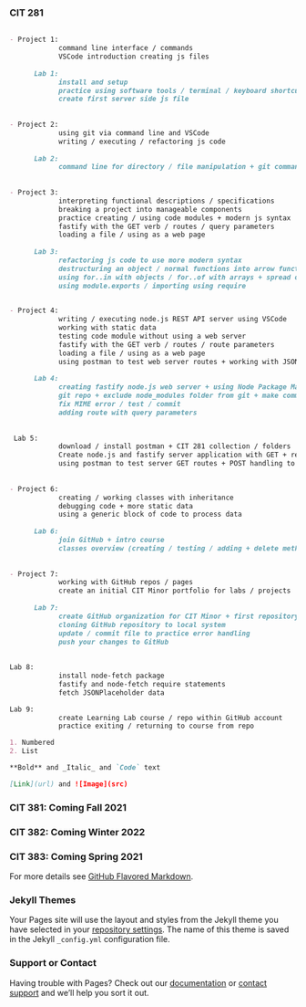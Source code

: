 ### CIT 281
```markdown

- Project 1:
            command line interface / commands
            VSCode introduction creating js files
            
      Lab 1:
            install and setup
            practice using software tools / terminal / keyboard shortcuts 
            create first server side js file
            
            
- Project 2:
            using git via command line and VSCode
            writing / executing / refactoring js code
            
      Lab 2:
            command line for directory / file manipulation + git commands
            
            
- Project 3:
            interpreting functional descriptions / specifications
            breaking a project into manageable components
            practice creating / using code modules + modern js syntax
            fastify with the GET verb / routes / query parameters
            loading a file / using as a web page
            
      Lab 3:
            refactoring js code to use more modern syntax
            destructuring an object / normal functions into arrow function expressions
            using for..in with objects / for..of with arrays + spread operator
            using module.exports / importing using require
            

- Project 4:
            writing / executing node.js REST API server using VSCode
            working with static data
            testing code module without using a web server
            fastify with the GET verb / routes / route parameters
            loading a file / using as a web page
            using postman to test web server routes + working with JSON        
            
      Lab 4: 
            creating fastify node.js web server + using Node Package Manager (npm)
            git repo + exclude node_modules folder from git + make commits
            fix MIME error / test / commit
            adding route with query parameters
            
            
 Lab 5: 
            download / install postman + CIT 281 collection / folders
            Create node.js and fastify server application with GET + respond with JSON
            using postman to test server GET routes + POST handling to respond with JSON + POST request
            
            
- Project 6:
            creating / working classes with inheritance
            debugging code + more static data 
            using a generic block of code to process data  
            
      Lab 6: 
            join GitHub + intro course 
            classes overview (creating / testing / adding + delete method)
            
            
- Project 7:
            working with GitHub repos / pages 
            create an initial CIT Minor portfolio for labs / projects    
            
      Lab 7: 
            create GitHub organization for CIT Minor + first repository
            cloning GitHub repository to local system
            update / commit file to practice error handling
            push your changes to GitHub
            
            
Lab 8: 
            install node-fetch package
            fastify and node-fetch require statements
            fetch JSONPlaceholder data

Lab 9:  
            create Learning Lab course / repo within GitHub account
            practice exiting / returning to course from repo

1. Numbered
2. List

**Bold** and _Italic_ and `Code` text

[Link](url) and ![Image](src)
```
### CIT 381: Coming Fall 2021

### CIT 382: Coming Winter 2022

### CIT 383: Coming Spring 2021
            
            
For more details see [GitHub Flavored Markdown](https://guides.github.com/features/mastering-markdown/).

### Jekyll Themes

Your Pages site will use the layout and styles from the Jekyll theme you have selected in your [repository settings](https://github.com/pablomluna/pablomluna.github.io/settings/pages). The name of this theme is saved in the Jekyll `_config.yml` configuration file.

### Support or Contact

Having trouble with Pages? Check out our [documentation](https://docs.github.com/categories/github-pages-basics/) or [contact support](https://support.github.com/contact) and we’ll help you sort it out.
